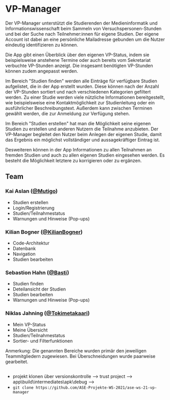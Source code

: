 # VP-Manager

Der VP-Manager unterstützt die Studierenden der Medieninformatik und Informationswissenschaft beim Sammeln von Versuchspersonen-Stunden und bei der Suche nach 
Teilnehmer:innen für eigene Studien. Der eigene Account ist dabei an eine persönliche Mailadresse gebunden um die Nutzer eindeutig identifizieren zu können.

Die App gibt einen Überblick über den eigenen VP-Status, indem sie beispielsweise anstehene Termine oder auch bereits vom Sekretariat verbuchte VP-Stunden anzeigt. Die insgesamt
benötigten VP-Stunden können zudem angepasst werden.

Im Bereich "Studien finden" werden alle Einträge für verfügbare Studien aufgelistet, die in der App erstellt wurden. Diese können nach der Anzahl der VP-Stunden sortiert
und nach verschiedenen Kategorien gefiltert werden. Zu einer Studie werden viele nützliche Informationen bereitgestellt, wie beispielsweise eine Kontaktmöglichkeit zur 
Studienleitung oder ein ausführlicher Beschreibungstext. Außerdem kann zwischen Terminen gewählt werden, die zur Anmeldung zur Verfügung stehen.

Im Bereich "Studien erstellen" hat man die Möglichkeit seine eigenen Studien zu erstellen und anderen Nutzern die Teilnahme anzubieten. Der VP-Manager begleitet den 
Nutzer beim Anlegen der eigenen Studie, damit das Ergebnis ein möglichst vollständiger und aussagekräftiger Eintrag ist.

Desweiteren können in der App Informationen zu allen Teilnahmen an fremden Studien und auch zu allen eigenen Studien eingesehen werden. Es besteht die Möglichkeit
letztere zu korrigieren oder zu ergänzen.


## Team

### Kai Aslan ([@Mutigo](https://github.com/Mutigo))
- Studien erstellen 
- Login/Registrierung
- Studien/Teilnahmestatus
- Warnungen und Hinweise (Pop-ups)
### Kilian Bogner ([@KilianBogner](https://github.com/KilianBogner))
- Code-Architektur
- Datenbank
- Navigation
- Studien bearbeiten
### Sebastion Hahn ([@Basti](https://github.com/basti7))
- Studien finden
- Deteilansicht der Studien
- Studien bearbeiten
- Warnungen und Hinweise (Pop-ups)
### Niklas Jahning ([@Tokimetakaari](https://github.com/Tokimetakaari))
- Mein VP-Status
- Meine Übersicht
- Studien/Teilnahmestatus
- Sortier- und Filterfunktionen

Anmerkung: Die genannten Bereiche wurden primär den jeweiligen Teammitgliedern zugewiesen. Bei Überschneidungen wurde paarweise gearbeitet.


## 

- projekt klonen über versionskontrolle --> trust project --> app\build\intermediates\apk\debug --> 
- `git clone https://github.com/ASE-Projekte-WS-2021/ase-ws-21-vp-manager`
